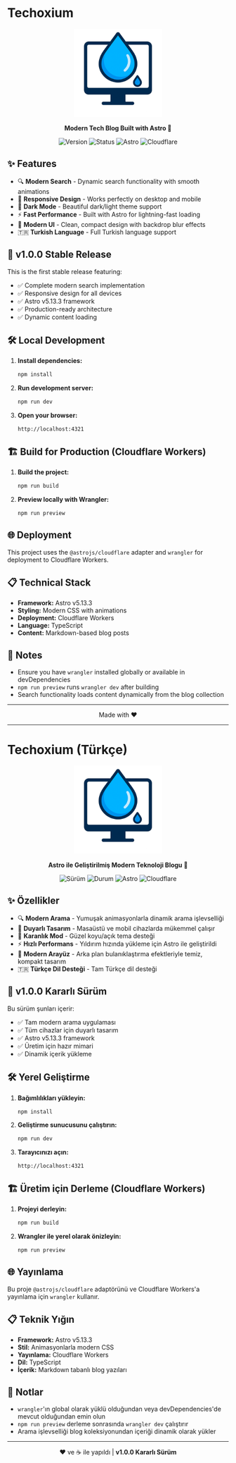 # Techoxium

<div align="center">
  <img src="public/logo.png" alt="Techoxium Logo" width="200" height="200">
  
  <p><strong>Modern Tech Blog Built with Astro 🚀</strong></p>
  
  ![Version](https://img.shields.io/badge/version-v1.0.0-blue?style=for-the-badge)
  ![Status](https://img.shields.io/badge/status-stable-green?style=for-the-badge)
  ![Astro](https://img.shields.io/badge/astro-v5.13.3-orange?style=for-the-badge)
  ![Cloudflare](https://img.shields.io/badge/deployed%20on-cloudflare-yellow?style=for-the-badge)

</div>

## ✨ Features

- 🔍 **Modern Search** - Dynamic search functionality with smooth animations
- 📱 **Responsive Design** - Works perfectly on desktop and mobile
- 🌙 **Dark Mode** - Beautiful dark/light theme support
- ⚡ **Fast Performance** - Built with Astro for lightning-fast loading
- 🎨 **Modern UI** - Clean, compact design with backdrop blur effects
- 🇹🇷 **Turkish Language** - Full Turkish language support

## 🚀 v1.0.0 Stable Release

This is the first stable release featuring:
- ✅ Complete modern search implementation
- ✅ Responsive design for all devices  
- ✅ Astro v5.13.3 framework
- ✅ Production-ready architecture
- ✅ Dynamic content loading

## 🛠️ Local Development

1. **Install dependencies:**
   ```bash
   npm install
   ```

2. **Run development server:**
   ```bash
   npm run dev
   ```

3. **Open your browser:**
   ```
   http://localhost:4321
   ```

## 🏗️ Build for Production (Cloudflare Workers)

1. **Build the project:**
   ```bash
   npm run build
   ```

2. **Preview locally with Wrangler:**
   ```bash
   npm run preview
   ```

## 🌐 Deployment

This project uses the `@astrojs/cloudflare` adapter and `wrangler` for deployment to Cloudflare Workers.

## 📋 Technical Stack

- **Framework:** Astro v5.13.3
- **Styling:** Modern CSS with animations
- **Deployment:** Cloudflare Workers
- **Language:** TypeScript
- **Content:** Markdown-based blog posts

## 📝 Notes

- Ensure you have `wrangler` installed globally or available in devDependencies
- `npm run preview` runs `wrangler dev` after building
- Search functionality loads content dynamically from the blog collection

---

<div align="center">
  Made with ❤️
</div>

---

# Techoxium (Türkçe)

<div align="center">
  <img src="public/logo.png" alt="Techoxium Logo" width="200" height="200">
  
  <p><strong>Astro ile Geliştirilmiş Modern Teknoloji Blogu 🚀</strong></p>
  
  ![Sürüm](https://img.shields.io/badge/sürüm-v1.0.0-blue?style=for-the-badge)
  ![Durum](https://img.shields.io/badge/durum-stabil-green?style=for-the-badge)
  ![Astro](https://img.shields.io/badge/astro-v5.13.3-orange?style=for-the-badge)
  ![Cloudflare](https://img.shields.io/badge/cloudflare'da%20yayınlandı-yellow?style=for-the-badge)

</div>

## ✨ Özellikler

- 🔍 **Modern Arama** - Yumuşak animasyonlarla dinamik arama işlevselliği
- 📱 **Duyarlı Tasarım** - Masaüstü ve mobil cihazlarda mükemmel çalışır
- 🌙 **Karanlık Mod** - Güzel koyu/açık tema desteği
- ⚡ **Hızlı Performans** - Yıldırım hızında yükleme için Astro ile geliştirildi
- 🎨 **Modern Arayüz** - Arka plan bulanıklaştırma efektleriyle temiz, kompakt tasarım
- 🇹🇷 **Türkçe Dil Desteği** - Tam Türkçe dil desteği

## 🚀 v1.0.0 Kararlı Sürüm

Bu sürüm şunları içerir:
- ✅ Tam modern arama uygulaması
- ✅ Tüm cihazlar için duyarlı tasarım
- ✅ Astro v5.13.3 framework
- ✅ Üretim için hazır mimari
- ✅ Dinamik içerik yükleme

## 🛠️ Yerel Geliştirme

1. **Bağımlılıkları yükleyin:**
   ```bash
   npm install
   ```

2. **Geliştirme sunucusunu çalıştırın:**
   ```bash
   npm run dev
   ```

3. **Tarayıcınızı açın:**
   ```
   http://localhost:4321
   ```

## 🏗️ Üretim için Derleme (Cloudflare Workers)

1. **Projeyi derleyin:**
   ```bash
   npm run build
   ```

2. **Wrangler ile yerel olarak önizleyin:**
   ```bash
   npm run preview
   ```

## 🌐 Yayınlama

Bu proje `@astrojs/cloudflare` adaptörünü ve Cloudflare Workers'a yayınlama için `wrangler` kullanır.

## 📋 Teknik Yığın

- **Framework:** Astro v5.13.3
- **Stil:** Animasyonlarla modern CSS
- **Yayınlama:** Cloudflare Workers
- **Dil:** TypeScript
- **İçerik:** Markdown tabanlı blog yazıları

## 📝 Notlar

- `wrangler`'ın global olarak yüklü olduğundan veya devDependencies'de mevcut olduğundan emin olun
- `npm run preview` derleme sonrasında `wrangler dev` çalıştırır
- Arama işlevselliği blog koleksiyonundan içeriği dinamik olarak yükler

---

<div align="center">
  ❤️ ve ☕ ile yapıldı | <strong>v1.0.0 Kararlı Sürüm</strong>
</div>